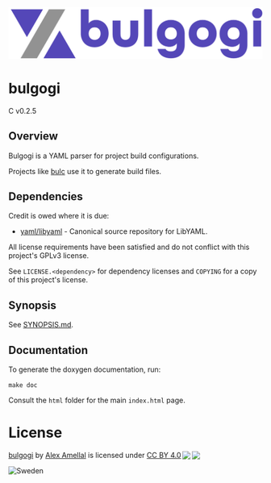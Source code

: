 ![bulgogi logo](./img/logo.png)

# bulgogi
C v0.2.5

## Overview
Bulgogi is a YAML parser for project build configurations.

Projects like [bulc](https://github.com/High-Intensity-Prototyping-Labs/bulc) use it to generate build files.

## Dependencies
Credit is owed where it is due:
- [yaml/libyaml](https://github.com/yaml/libyaml) - Canonical source repository for LibYAML.

All license requirements have been satisfied and do not conflict with this project's GPLv3 license.

See `LICENSE.<dependency>` for dependency licenses and `COPYING` for a copy of this project's license.

## Synopsis
See [SYNOPSIS.md](/SYNOPSIS.md).

## Documentation
To generate the doxygen documentation, run:
```
make doc 
```

Consult the `html` folder for the main `index.html` page.

# License 
<p xmlns:cc="http://creativecommons.org/ns#" xmlns:dct="http://purl.org/dc/terms/"><a property="dct:title" rel="cc:attributionURL" href="https://github.com/High-Intensity-Prototyping-Labs/bulgogi">bulgogi</a> by <a rel="cc:attributionURL dct:creator" property="cc:attributionName" href="https://github.com/amellalalex">Alex Amellal</a> is licensed under <a href="http://creativecommons.org/licenses/by/4.0/?ref=chooser-v1" target="_blank" rel="license noopener noreferrer" style="display:inline-block;">CC BY 4.0<img style="height:22px!important;margin-left:3px;vertical-align:text-bottom;" src="https://mirrors.creativecommons.org/presskit/icons/cc.svg?ref=chooser-v1"><img style="height:22px!important;margin-left:3px;vertical-align:text-bottom;" src="https://mirrors.creativecommons.org/presskit/icons/by.svg?ref=chooser-v1"></a></p>
<img src="https://flagcdn.com/w20/se.png" srcset="https://flagcdn.com/w40/se.png 2x" width="20" alt="Sweden">
